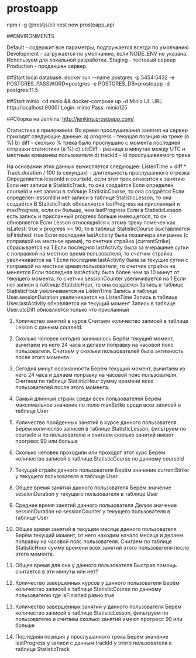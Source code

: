 # prostoapp

npm i -g @nestjs/cli
nest new prostoapp_api

##ENVIRONMENTS

Default - содержит все параметры, подгружается всегда по умолчанию.
Development - загружается по умолчанию, если NODE_ENV не указана. Используем для локальной разработки.
Staging - тестовый сервер
Production - продакшен сервер.

##Start local database:
docker run --name postgres -p 5454:5432 -e POSTGRES_PASSWORD=postgres -e POSTGRES_DB=prostoapp -d postgres:11.5

##Start minio:
cd minio && docker-compose up -d
Minio UI: URL: http://localhost:9000/ Login: minio Pass: minio125

##Сборка на Jenkins:
http://jenkins.prostoapp.com/

Статистика в приложении:
Во время прослушивания занятия на сервер приходят следующие данные:
а) progress - текущая позиция на треке (в %)
b) diff - сколько % трека было прослушано с момента последней отправки статистики (в %)
c) utcDiff - разница в минутах между UTC и местным временем пользователя
d) trackId - id прослушиваемого трека

На основании этих данных вычисляется следующее:
ListenTime = diff \* Track.duration / 100 (в секундах) - длительность прослушанного отрезка
Определяется lessonId и courseId, если этот трек относится к занятию
Если нет записи в StatisticTrack, то она создаётся
Если определен courseId и нет записи в таблице StatisticCourse, то она создаётся
Если определен lessonId и нет записи в таблице StatisticLesson, то она создаётся
В StatisticTrack обновляется lastProgress на присланный и maxProgress,
если он больше, чем lastProgress
Если в StatisticLesson есть запись и присланный progress больше имеющегося, то он обновляется
Если Lesson относящийся к этому треку помечен как isLatest: true и progress >= 90, то
в таблице StatisticCourse выставляется isFinished: true
Если последняя lastActivity была позавчера или ранее (с поправкой на местное время),
то счетчик страйка (currentStrike) сбрасывается на 1
Если последняя lastActivity была за вчерашние сутки с поправкой на местное время пользователя,
то счетчик страйка увеличивается на 1
Если последняя lastActivity была за текущие сутки с поправкой на местное время пользователя,
то счетчик страйка не меняется
Если последняя lastActivity была более чем за 10 минут от текущего момента,
то счетчик sessionCounter увеличивается на 1
Если нет записи в таблице StatisticHour, то она создаётся
Запись в таблице StatisticHour увеличивается на ListenTime
Запись в таблице User.sessionDuration увеличивается на ListenTime
Запись в таблице User.lastActivity обновляется на текущий момент
Запись в таблице User.utcDiff обновляется только что присланный

1. Количество занятий в курсе
   Считаем количество записей в таблице Lesson с данным courseId.

2. Сколько человек сегодня занималось
   Берём текущий момент, вычитаем из него 24 часа
   и делаем поправку на часовой пояс пользователя.
   Считаем у скольки пользователей была активность после этого момента.

3. Сегодня минут осознанности
   Берём текущий момент, вычитаем из него 24 часа
   и делаем поправку на часовой пояс пользователя.
   Считаем по таблице StatisticHour сумму времени всех пользователей после этого момента.

4. Самый длинный страйк среди всех пользователей
   Берём максимальное значение по полю maxStrike среди всех записей в таблице User

5. Количество пройденных занятий в курсе данного пользователя
   Берём количество записей в таблице StatisticLesson, фильтруем по courseId и по пользователю
   и считаем сколько занятий имеют прогресс 90 или больше

6. Сколько человек проходили или проходят этот курс
   Берём количество записей в таблице StatisticCourse по данному courseId

7. Текущий страйк данного пользователя
   Берём значение currentStrike у текущего пользователя в таблице User

8. Общее время занятий данного пользователя
   Берём значение sessionDuration у текущего пользователя в таблице User

9. Среднее время занятий данного пользователя
   Делим значение sessionDuration на sessionCounter у текущего пользователя в таблице User

10. Общее время занятий в текущем месяце данного пользователя
    Берём текущий момент, от него находим начало месяца
    и делаем поправку на часовой пояс пользователя.
    Считаем по таблице StatisticHour сумму времени всех занятий этого пользователя после этого момента.

11. Общее время для сна у данного пользователя
    Быстрая помощь считается в эти минуты или нет?

12. Количество завершенных курсов у данного пользователя
    Берём количество записей в таблице StatisticCourse по данному пользователю
    где isFinished равно true

13. Количество завершенных занятий у данного пользователя
    Берём количество записей в таблице StatisticLesson, фильтруем по пользователю
    и считаем сколько занятий имеют прогресс 90 или больше

14. Последняя позиция у прослушанного трека
    Берем значение lastProgress у записи с данным trackId у этого пользователя
    в таблице StatisticTrack
